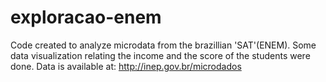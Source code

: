 # exploracao-enem
Code created to analyze microdata from the brazillian 'SAT'(ENEM). Some data visualization relating the income and the score of the students were done.
Data is available at: http://inep.gov.br/microdados
